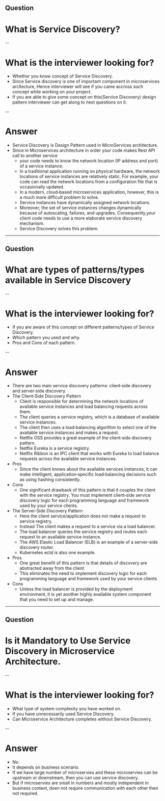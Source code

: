 ## Question
# What is Service Discovery?

--

# What is the interviewer looking for?
- Whether you know concept of Service Discovery.
- Since Service discovery is one of important component in microservices arcitecture, Hence interviewer will see if you came accross
  such concept while working on your project.
- If you are able to give some concept on this(Service Discovery) design pattern interviewer can get along to next questions on it.

--

# Answer
- Service Discovery is Design Pattern used in MicroServices architecture.
- Since in Microservices architecture in order your code makes Rest API call to another service
  - your code needs to know the network location (IP address and port) of a service instance.
  - In a traditional application running on physical hardware, the network locations of service instances are relatively static. For example, your code can read the network       locations from a configuration file that is occasionally updated.
  - In a modern, cloud‑based microservices application, however, this is a much more difficult problem to solve.
  - Service instances have dynamically assigned network locations. 
  - Moreover, the set of service instances changes dynamically because of autoscaling, failures, and upgrades. Consequently,your client code needs to use a more elaborate         service discovery mechanism.
  - Service Discovery solves this problem.

---

## Question
# What are types of patterns/types available in Service Discovery

--

# What is the interviewer looking for?
- If you are aware of this concept on different patterns/types of Service Discovery.
- Which pattern you used and why.
- Pros and Cons of each pattern.

--

# Answer
- There are two main service discovery patterns: client‑side discovery and server‑side discovery.
- The Client‑Side Discovery Pattern
    - Client is responsible for determining the network locations of available service instances and load balancing requests across them.
    - The client queries a service registry, which is a database of available service instances.
    - The client then uses a load‑balancing algorithm to select one of the available service instances and makes a request.
    - Netflix OSS provides a great example of the client‑side discovery pattern.
    - Netflix Eureka is a service registry.
    - Netflix Ribbon is an IPC client that works with Eureka to load balance requests across the available service instances.
- Pros
   - Since the client knows about the available services instances, it can make intelligent, application‑specific load‑balancing decisions such as using hashing consistently.
- Cons
   - One significant drawback of this pattern is that it couples the client with the service registry. You must implement client‑side service discovery logic for each              programming language and framework used by your service clients. 
 - The Server‑Side Discovery Pattern 
   -  Here the client service/application does not make a request to service registry.
   -  Instead The client makes a request to a service via a load balancer.
   -  The load balancer queries the service registry and routes each request to an available service instance.
   -  The AWS Elastic Load Balancer (ELB) is an example of a server-side discovery router.
   -  Kubernetes ectd is also one example.
- Pros
   - One great benefit of this pattern is that details of discovery are abstracted away from the client.
   - This eliminates the need to implement discovery logic for each programming language and framework used by your service clients.
- Cons
    - Unless the load balancer is provided by the deployment environment, it is yet another highly available system component that you need to set up and manage. 

---


## Question
# Is it Mandatory to Use Service Discovery in Microservice Architecture.

--

# What is the interviewer looking for?
- What type of system complexity you have worked on.
- If you have unnecessarily used Service Discovery.
- Can Microservice Architecture completes without Service Discovery.

--

# Answer

- No.
- It depends on business scenario.
- If we have large number of microservies and these microservies can be upstream or downstream, then you can use service discovery.
- But if microservies are small in numbers and mostly independent in business context, doen not require communication with each other then not required.
